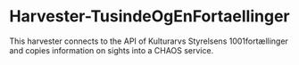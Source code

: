 Harvester-TusindeOgEnFortaellinger
==================================

This harvester connects to the API of Kulturarvs Styrelsens 1001fortællinger and copies information on sights into a CHAOS service.